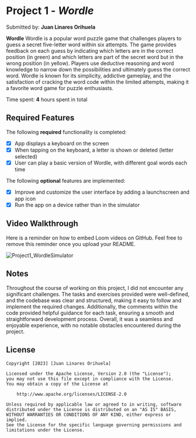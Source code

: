 # Project 1 - *Wordle*

Submitted by: **Juan Linares Orihuela**

**Wordle** Wordle is a popular word puzzle game that challenges players to guess a secret five-letter word within six attempts. The game provides feedback on each guess by indicating which letters are in the correct position (in green) and which letters are part of the secret word but in the wrong position (in yellow). Players use deductive reasoning and word knowledge to narrow down the possibilities and ultimately guess the correct word. Wordle is known for its simplicity, addictive gameplay, and the satisfaction of cracking the word code within the limited attempts, making it a favorite word game for puzzle enthusiasts. 

Time spent: **4** hours spent in total

## Required Features

The following **required** functionality is completed:

- [x] App displays a keyboard on the screen
- [x] When tapping on the keyboard, a letter is shown or deleted (letter selected)
- [x] User can play a basic version of Wordle, with different goal words each time

The following **optional** features are implemented:

- [x] Improve and customize the user interface by adding a launchscreen and app icon
- [x] Run the app on a device rather than in the simulator

## Video Walkthrough

Here is a reminder on how to embed Loom videos on GitHub. Feel free to remove this reminder once you upload your README. 

![Project1_WordleSimulator](https://github.com/JuanLinaresOrihuela/Project1_WordleSimulator/assets/122564427/8b7794e5-126c-484e-bcfe-a89aebe57f8e.gif)

## Notes

Throughout the course of working on this project, I did not encounter any significant challenges. The tasks and exercises provided were well-defined, and the codebase was clear and structured, making it easy to follow and implement the required changes. Additionally, the comments within the code provided helpful guidance for each task, ensuring a smooth and straightforward development process. Overall, it was a seamless and enjoyable experience, with no notable obstacles encountered during the project.

## License

    Copyright [2023] [Juan Linares Orihuela]

    Licensed under the Apache License, Version 2.0 (the "License");
    you may not use this file except in compliance with the License.
    You may obtain a copy of the License at

        http://www.apache.org/licenses/LICENSE-2.0

    Unless required by applicable law or agreed to in writing, software
    distributed under the License is distributed on an "AS IS" BASIS,
    WITHOUT WARRANTIES OR CONDITIONS OF ANY KIND, either express or implied.
    See the License for the specific language governing permissions and
    limitations under the License.
